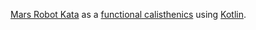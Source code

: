 [Mars Robot Kata](https://codurance.com/2017/11/16/katas-for-functional-calisthenics/#marsroverkata)
as a [functional calisthenics](https://codurance.com/2017/10/12/functional-calisthenics/)
using [Kotlin](https://kotlinlang.org/).
